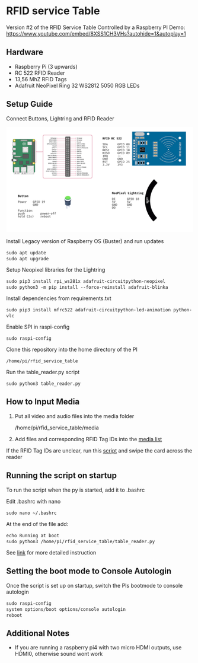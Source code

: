 # RFID service Table

Version #2 of the RFID Service Table Controlled by a Raspberry PI
Demo:
https://www.youtube.com/embed/8XSS1CH3VHs?autohide=1&autoplay=1

## Hardware

- Raspberry Pi (3 upwards)
- RC 522 RFID Reader
- 13,56 MhZ RFID Tags
- Adafruit NeoPixel Ring 32 WS2812 5050 RGB LEDs

## Setup Guide

Connect Buttons, Lightring and RFID Reader

![image](doc/pinout_complete.png)

Install Legacy version of Raspberry OS (Buster) and run updates

    sudo apt update
    sudo apt upgrade

Setup Neopixel libraries for the Lightring

    sudo pip3 install rpi_ws281x adafruit-circuitpython-neopixel
    sudo python3 -m pip install --force-reinstall adafruit-blinka

Install dependencies from requirements.txt

    sudo pip3 install mfrc522 adafruit-circuitpython-led-animation python-vlc

Enable SPI in raspi-config

    sudo raspi-config

Clone this repository into the home directory of the PI

    /home/pi/rfid_service_table

Run the table_reader.py script

    sudo python3 table_reader.py

## How to Input Media

1. Put all video and audio files into the media folder

   /home/pi/rfid_service_table/media

2. Add files and corresponding RFID Tag IDs into the [media list](media/media_list.py)

If the RFID Tag IDs are unclear, run this [script](util/simple_tag_reader.py) and swipe the card across the reader

## Running the script on startup

To run the script when the py is started, add it to .bashrc

Edit .bashrc with nano

    sudo nano ~/.bashrc

At the end of the file add:

    echo Running at boot
    sudo python3 /home/pi/rfid_service_table/table_reader.py

See [link](https://www.dexterindustries.com/howto/run-a-program-on-your-raspberry-pi-at-startup/) for more detailed instruction

## Setting the boot mode to Console Autologin

Once the script is set up on startup, switch the PIs bootmode to console autologin

    sudo raspi-config
    system options/boot options/console autologin
    reboot

## Additional Notes

- If you are running a raspberry pi4 with two micro HDMI outputs, use HDMI0, otherwise sound wont work
